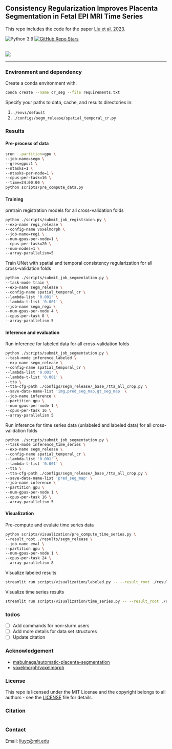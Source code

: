 ## Consistency Regularization Improves Placenta Segmentation in Fetal EPI MRI Time Series

This repo includes the code for the paper [Liu et al. 2023]().

![Python 3.9](https://img.shields.io/badge/Python-3.9%2B-brightgreen.svg)
[![GitHub Repo Stars](https://img.shields.io/github/stars/firstmover/cr-seg?label=Stars&logo=github&color=red)](https://github.com/firstmover/cr-seg)

<br>
<img src="https://people.csail.mit.edu/liuyingcheng/data/projects/fetal/cr_seg/overview_method.png">
<hr/>

### Environment and dependency

Create a conda environment with: 
```bash 
conda create --name cr_seg --file requirements.txt
```

Specify your paths to data, cache, and results directories in: 
1. `./envs/default`
2. `./configs/segm_release/spatial_temporal_cr.py`

### Results

#### Pre-process of data 

```bash 
srun --partition=gpu \
--job-name=segm \
--gres=gpu:1 \
--ntasks=1 \
--ntasks-per-node=1 \
--cpus-per-task=16 \
--time=24:00:00 \
python scripts/pre_compute_data.py
```

#### Training 

pretrain registration models for all cross-validation folds 
```bash 
python ./scripts/submit_job_registraion.py \
--exp-name regi_release \
--config-name voxelmorph \
--job-name=regi \
--num-gpus-per-node=1 \
--cpus-per-task=20 \
--num-nodes=1 \
--array-parallelism=5
```

Train UNet with spatial and temporal consistency regularization for all cross-validation folds
```bash 
python ./scripts/submit_job_segmentation.py \
--task-mode train \
--exp-name segm_release \
--config-name spatial_temporal_cr \
--lambda-list '0.001' \
--lambda-t-list '0.001' \
--job-name segm_regi \
--num-gpus-per-node 4 \
--cpus-per-task 8 \
--array-parallelism 5
```

#### Inference and evaluation 

Run inference for labeled data for all cross-validation folds 
```bash 
python ./scripts/submit_job_segmentation.py \
--task-mode inference_labeled \
--exp-name segm_release \
--config-name spatial_temporal_cr \
--lambda-list '0.001' \
--lambda-t-list '0.001' \
--tta \
--tta-cfg-path ./configs/segm_release/_base_/tta_all_crop.py \
--save-data-name-list 'img,pred_seg_map,gt_seg_map' \
--job-name inference \
--partition gpu \
--num-gpus-per-node 1 \
--cpus-per-task 16 \
--array-parallelism 5
```

Run inference for time series data (unlabeled and labeled data) for all cross-validation folds
```bash 
python ./scripts/submit_job_segmentation.py \
--task-mode inference_time_series \
--exp-name segm_release \
--config-name spatial_temporal_cr \
--lambda-list '0.001' \
--lambda-t-list '0.001' \
--tta \
--tta-cfg-path ./configs/segm_release/_base_/tta_all_crop.py \
--save-data-name-list 'pred_seg_map' \
--job-name inference \
--partition gpu \
--num-gpus-per-node 1 \
--cpus-per-task 16 \
--array-parallelism 5
```

#### Visualization 

Pre-compute and evulate time series data 
```bash
python scripts/visualization/pre_compute_time_series.py \
--result_root ./results/segm_release \
--job-name eval \
--partition gpu \
--num-gpus-per-node 1 \
--cpus-per-task 24 \
--array-parallelism 8
```

Visualize labeled results
```bash
streamlit run scripts/visualization/labeled.py -- --result_root ./results/segm_release --model_name epoch_100_all
```

Visualize time series results
```bash
streamlit run scripts/visualization/time_series.py -- --result_root ./results/segm_release --model_name epoch_100_all
```

### todos 
- [ ] Add commands for non-slurm users 
- [ ] Add more details for data set structures 
- [ ] Update citation

### Acknowledgement
- [mabulnaga/automatic-placenta-segmentation](https://github.com/mabulnaga/automatic-placenta-segmentation)
- [voxelmorph/voxelmorph](https://github.com/voxelmorph/voxelmorph)

### License

This repo is licensed under the MIT License and the copyright belongs to all authors - see the [LICENSE](https://github.com/firstmover/cr-seg/blob/master/LICENSE) file for details.

### Citation

```
```

### Contact

Email: liuyc@mit.edu
